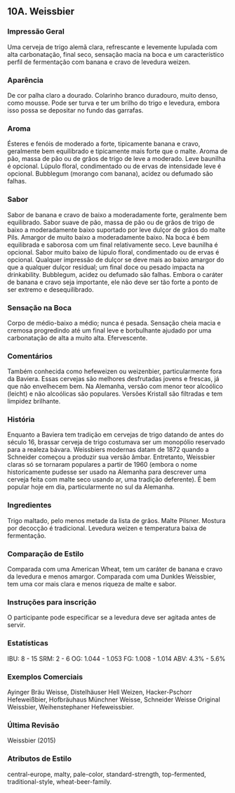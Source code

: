 ## 10A. Weissbier

### Impressão Geral

Uma cerveja de trigo alemã clara, refrescante e levemente lupulada com alta carbonatação, final seco, sensação macia na boca e um característico perfil de fermentação com banana e cravo de levedura weizen.

### Aparência

De cor palha claro a dourado. Colarinho branco duradouro, muito denso, como mousse. Pode ser turva e ter um brilho do trigo e levedura, embora isso possa se depositar no fundo das garrafas.

### Aroma

Ésteres e fenóis de moderado a forte, tipicamente banana e cravo, geralmente bem equilibrado e tipicamente mais forte que o malte. Aroma de pão, massa de pão ou de grãos de trigo de leve a moderado. Leve baunilha é opcional. Lúpulo floral, condimentado ou de ervas de intensidade leve é opcional. Bubblegum (morango com banana), acidez ou defumado são falhas.

### Sabor

Sabor de banana e cravo de baixo a moderadamente forte, geralmente bem equilibrado. Sabor suave de pão, massa de pão ou de grãos de trigo de baixo a moderadamente baixo suportado por leve dulçor de grãos do malte Pils. Amargor de muito baixo a moderadamente baixo. Na boca é bem equilibrada e saborosa com um final relativamente seco. Leve baunilha é opcional. Sabor muito baixo de lúpulo floral, condimentado ou de ervas é opcional. Qualquer impressão de dulçor se deve mais ao baixo amargor do que a qualquer dulçor residual; um final doce ou pesado impacta na drinkability. Bubblegum, acidez ou defumado são falhas. Embora o caráter de banana e cravo seja importante, ele não deve ser tão forte a ponto de ser extremo e desequilibrado.

### Sensação na Boca

Corpo de médio-baixo a médio; nunca é pesada. Sensação cheia macia e cremosa progredindo até um final leve e borbulhante ajudado por uma carbonatação de alta a muito alta. Efervescente.

### Comentários

Também conhecida como hefeweizen ou weizenbier, particularmente fora da Baviera. Essas cervejas são melhores desfrutadas jovens e frescas, já que não envelhecem bem. Na Alemanha, versão com menor teor alcoólico (leicht) e não alcoólicas são populares. Versões Kristall são filtradas e tem limpidez brilhante.

### História

Enquanto a Baviera tem tradição em cervejas de trigo datando de antes do século 16, brassar cerveja de trigo costumava ser um monopólio reservado para a realeza bávara. Weissbiers modernas datam de 1872 quando a Schneider começou a produzir sua versão âmbar. Entretanto, Weissbier claras só se tornaram populares a partir de 1960 (embora o nome historicamente pudesse ser usado na Alemanha para descrever uma cerveja feita com malte seco usando ar, uma tradição deferente). É bem popular hoje em dia, particularmente no sul da Alemanha.

### Ingredientes

Trigo maltado, pelo menos metade da lista de grãos. Malte Pilsner. Mostura por decocção é tradicional. Levedura weizen e temperatura baixa de fermentação.

### Comparação de Estilo

Comparada com uma American Wheat, tem um caráter de banana e cravo da levedura e menos amargor. Comparada com uma Dunkles Weissbier, tem uma cor mais clara e menos riqueza de malte e sabor.

### Instruções para inscrição

O participante pode especificar se a levedura deve ser agitada antes de servir.

### Estatísticas

IBU: 8 - 15
SRM: 2 - 6
OG: 1.044 - 1.053
FG: 1.008 - 1.014
ABV: 4.3% - 5.6%

### Exemplos Comerciais

Ayinger Bräu Weisse, Distelhäuser Hell Weizen, Hacker-Pschorr Hefeweißbier, Hofbräuhaus Münchner Weisse, Schneider Weisse Original Weissbier, Weihenstephaner Hefeweissbier.

### Última Revisão

Weissbier (2015)

### Atributos de Estilo

central-europe, malty, pale-color, standard-strength, top-fermented, traditional-style, wheat-beer-family.
